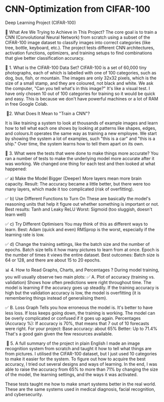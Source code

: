 # CNN-Optimization from CIFAR-100
Deep Learning Project (CIFAR-100)

🎯 What Are We Trying to Achieve in This Project?
The core goal is to train a CNN (Convolutional Neural Network) from scratch using a subset of the CIFAR-100 image dataset to classify images into correct categories (like tree, bottle, keyboard, etc.). The project tests different CNN architectures, activation functions, optimizers, and training setups to find combinations that give better classification accuracy.

📁 1. What is the CIFAR-100 Data Set?
CIFAR-100 is a set of 60,000 tiny photographs, each of which is labelled with one of 100 categories, such as dog, bus, fish, or mountain.
The images are only 32x32 pixels, which is the size of a small stamp, and they are coloured, not black and white. We ask the computer, "Can you tell what's in this image?" It's like a visual test.
I have only chosen 10 out of 100 categories for training so it would be quick and easy. This is because we don't have powerful machines or a lot of RAM in free Google Colab.

 🧠2. What Does It Mean to "Train a CNN"?

 It is like training a system to look at thousands of example images and learn how to tell what each one shows by looking at patterns like shapes, edges, and colours.It operates the same way as training a new employee. We start by showing the system a lot of examples, such "this is a car" and "this is a ship." Over time, the system learns how to tell them apart on its own.

🔧  3. What were the tests that were done to make things more accurate?
You ran a number of tests to make the underlying model more accurate after it was working. We changed one thing for each test and then looked at what happened: 

✅ a) Make the Model Bigger (Deeper)
More layers mean more brain capacity.
Result: The accuracy became a little better, but there were too many layers, which made it too complicated (risk of overfitting).

✅ b) Use Different Functions to Turn On
These are basically the model's reasoning units that help it figure out whether something is important or not.
Best results: Tanh and Leaky ReLU
Worst: Sigmoid (too sluggish, doesn't learn well) 

✅ c) Try Different Optimisers
You may think of this as different ways to learn.
Best: Adam (quick and even)
RMSprop is the worst, especially if the learning rate is low. 

✅ d) Change the training settings, like the batch size and the number of epochs.
Batch size tells it how many pictures to learn from at once.
Epoch is the number of times it views the entire dataset.
Best outcomes: Batch size is 64 or 128, and there are about 15 to 20 epochs.

📊 4. How to Read Graphs, Charts, and Percentages ?
During model training, you will usually observe two main plots:
✅ A. Plot of accuracy (training vs. validation)
Shows how often predictions were right throughout time.
The model is learning if the accuracy goes up steadily.
If the training accuracy is high but the validation accuracy is low, the model is overfitting (it is remembering things instead of generalising them).

✅ B. Loss Graph
Tells you how erroneous the model is.
It's better to have less loss.
If loss keeps going down, the training is working.
The model can be overly complicated or confused if it goes up again.
Percentages (Accuracy %):
If accuracy is 70%, that means that 7 out of 10 forecasts were right.
For your project:
Base accuracy: about 65%
Better: Up to 71.4%
That's a good gain given the few resources available.

 🧾 5. A full summary of the project in plain English
I made an image recognition system from scratch and taught it how to tell what things are from pictures. I utilised the CIFAR-100 dataset, but I just used 10 categories to make it easier for the system. To figure out how to acquire the best accuracy, I tried out several designs and ways of learning. In the end, I was able to raise the accuracy from 65% to more than 71% by changing the size of the model, the learning settings, and the ways it was activated.

These tests taught me how to make smart systems better in the real world. These are the same systems used in medical diagnosis, facial recognition, and cybersecurity.


